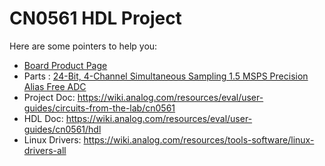 # CN0561 HDL Project

Here are some pointers to help you:
  * [Board Product Page](https://www.analog.com/CN0561)
  * Parts : [24-Bit, 4-Channel Simultaneous Sampling 1.5 MSPS Precision Alias Free ADC](https://www.analog.com/ad4134)
  * Project Doc: https://wiki.analog.com/resources/eval/user-guides/circuits-from-the-lab/cn0561
  * HDL Doc: https://wiki.analog.com/resources/eval/user-guides/cn0561/hdl
  * Linux Drivers: https://wiki.analog.com/resources/tools-software/linux-drivers-all
